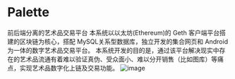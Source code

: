 # Palette
前后端分离的艺术品交易平台
本系统以以太坊(Ethereum)的 Geth 客户端平台搭建的区块链为核心，搭配 MySQL关系型数据库，独立开发的集合网页和 Android 为一体的数字艺术品交易平台。
本系统开发的目的是，通过该平台解决现实中存在的艺术品流通有着难以验证真伪、受众面小、难以分开销售（比如图库）等痛点，实现艺术品数字化上链及交易功能。
![image](https://user-images.githubusercontent.com/83062711/168564148-3dd21cbe-2345-423f-ad4c-25b9e84816cd.png)


